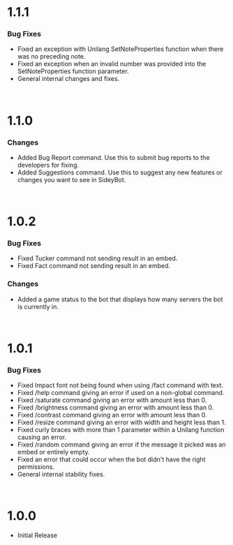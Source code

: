 # 1.1.1
### Bug Fixes
- Fixed an exception with Unilang SetNoteProperties function when there was no preceding note.
- Fixed an exception when an invalid number was provided into the SetNoteProperties function parameter.
- General internal changes and fixes.

&nbsp;  

# 1.1.0
### Changes
- Added Bug Report command. Use this to submit bug reports to the developers for fixing.
- Added Suggestions command. Use this to suggest any new features or changes you want to see in SideyBot.

&nbsp;  

# 1.0.2
### Bug Fixes
- Fixed Tucker command not sending result in an embed.
- Fixed Fact command not sending result in an embed.

### Changes
- Added a game status to the bot that displays how many servers the bot is currently in.

&nbsp;  

# 1.0.1
### Bug Fixes
- Fixed Impact font not being found when using /fact command with text.
- Fixed /help command giving an error if used on a non-global command.
- Fixed /saturate command giving an error with amount less than 0.
- Fixed /brightness command giving an error with amount less than 0.
- Fixed /contrast command giving an error with amount less than 0.
- Fixed /resize command giving an error with width and height less than 1.
- Fixed curly braces with more than 1 parameter within a Unilang function causing an error.
- Fixed /random command giving an error if the message it picked was an embed or entirely empty.
- Fixed an error that could occur when the bot didn't have the right permissions.
- General internal stability fixes.

&nbsp;  

# 1.0.0
- Initial Release

&nbsp;